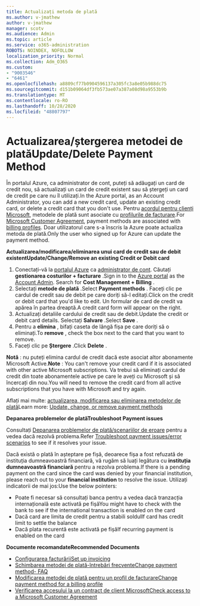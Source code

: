 ```yaml
---
title: Actualizați metoda de plată
ms.author: v-jmathew
author: v-jmathew
manager: scotv
ms.audience: Admin
ms.topic: article
ms.service: o365-administration
ROBOTS: NOINDEX, NOFOLLOW
localization_priority: Normal
ms.collection: Adm_O365
ms.custom:
- "9003546"
- "6461"
ms.openlocfilehash: a8809cf77b0904596137a305fc3a8e05b988dc75
ms.sourcegitcommit: d151b09064df3fb573ae07a387a08d98a9553b9b
ms.translationtype: MT
ms.contentlocale: ro-RO
ms.lasthandoff: 10/28/2020
ms.locfileid: "48807797"
---
```

# <a name="updatedelete-payment-method"></a><span data-ttu-id="41dba-102">Actualizarea/ștergerea metodei de plată</span><span class="sxs-lookup"><span data-stu-id="41dba-102">Update/Delete Payment Method</span></span>

<span data-ttu-id="41dba-103">În portalul Azure, ca administrator de cont, puteți să adăugați un card de credit nou, să actualizați un card de credit existent sau să ștergeți un card de credit pe care nu îl utilizați.</span><span class="sxs-lookup"><span data-stu-id="41dba-103">In the Azure portal, as an Account Administrator, you can add a new credit card, update an existing credit card, or delete a credit card that you don't use.</span></span> <span data-ttu-id="41dba-104">Pentru [acordul pentru clienți Microsoft](https://docs.microsoft.com/azure/billing/billing-how-to-change-credit-card?WT.mc_id=Portal-Microsoft_Azure_Support#check-access-to-a-microsoft-customer-agreement), metodele de plată sunt asociate cu [profilurile de facturare](https://docs.microsoft.com/azure/billing/billing-how-to-change-credit-card?WT.mc_id=Portal-Microsoft_Azure_Support#change-payment-method-for-a-billing-profile).</span><span class="sxs-lookup"><span data-stu-id="41dba-104">For [Microsoft Customer Agreement](https://docs.microsoft.com/azure/billing/billing-how-to-change-credit-card?WT.mc_id=Portal-Microsoft_Azure_Support#check-access-to-a-microsoft-customer-agreement), payment methods are associated with [billing profiles](https://docs.microsoft.com/azure/billing/billing-how-to-change-credit-card?WT.mc_id=Portal-Microsoft_Azure_Support#change-payment-method-for-a-billing-profile).</span></span> <span data-ttu-id="41dba-105">Doar utilizatorul care s-a înscris la Azure poate actualiza metoda de plată.</span><span class="sxs-lookup"><span data-stu-id="41dba-105">Only the user who signed up for Azure can update the payment method.</span></span>

<span data-ttu-id="41dba-106">**Actualizarea/modificarea/eliminarea unui card de credit sau de debit existent**</span><span class="sxs-lookup"><span data-stu-id="41dba-106">**Update/Change/Remove an existing Credit or Debit card**</span></span>

1.  <span data-ttu-id="41dba-107">Conectați-vă la [portalul Azure](https://portal.azure.com/) ca [administrator de cont](https://docs.microsoft.com/azure/billing/billing-subscription-transfer?WT.mc_id=Portal-Microsoft_Azure_Support#whoisaa). Căutați **gestionarea costurilor + facturare** .</span><span class="sxs-lookup"><span data-stu-id="41dba-107">Sign in to the [Azure portal](https://portal.azure.com/) as the [Account Admin](https://docs.microsoft.com/azure/billing/billing-subscription-transfer?WT.mc_id=Portal-Microsoft_Azure_Support#whoisaa). Search for **Cost Management + Billing** .</span></span>
2.  <span data-ttu-id="41dba-108">Selectați **metode de plată** .</span><span class="sxs-lookup"><span data-stu-id="41dba-108">Select **Payment methods** .</span></span> <span data-ttu-id="41dba-109">Faceți clic pe cardul de credit sau de debit pe care doriți să-l editați.</span><span class="sxs-lookup"><span data-stu-id="41dba-109">Click on the credit or debit card that you'd like to edit.</span></span> <span data-ttu-id="41dba-110">Un formular de card de credit va apărea în partea dreaptă.</span><span class="sxs-lookup"><span data-stu-id="41dba-110">A credit card form will appear on the right.</span></span>
3.  <span data-ttu-id="41dba-111">Actualizați detaliile cardului de credit sau de debit.</span><span class="sxs-lookup"><span data-stu-id="41dba-111">Update the credit or debit card details.</span></span> <span data-ttu-id="41dba-112">Selectați **Salvare** .</span><span class="sxs-lookup"><span data-stu-id="41dba-112">Select **Save** .</span></span>
4.  <span data-ttu-id="41dba-113">Pentru a **elimina** , bifați caseta de lângă fișa pe care doriți să o eliminați.</span><span class="sxs-lookup"><span data-stu-id="41dba-113">To **remove** , check the box next to the card that you want to remove.</span></span>
5.  <span data-ttu-id="41dba-114">Faceți clic pe **Ștergere** .</span><span class="sxs-lookup"><span data-stu-id="41dba-114">Click **Delete** .</span></span>

<span data-ttu-id="41dba-115">**Notă** : nu puteți elimina cardul de credit dacă este asociat altor abonamente Microsoft Active.</span><span class="sxs-lookup"><span data-stu-id="41dba-115">**Note** : You can't remove your credit card if it is associated with other active Microsoft subscriptions.</span></span> <span data-ttu-id="41dba-116">Va trebui să eliminați cardul de credit din toate abonamentele active pe care le aveți cu Microsoft și să încercați din nou.</span><span class="sxs-lookup"><span data-stu-id="41dba-116">You will need to remove the credit card from all active subscriptions that you have with Microsoft and try again.</span></span>

<span data-ttu-id="41dba-117">Aflați mai multe: [actualizarea, modificarea sau eliminarea metodelor de plată](https://docs.microsoft.com/azure/billing/billing-how-to-change-credit-card?WT.mc_id=Portal-Microsoft_Azure_Support)</span><span class="sxs-lookup"><span data-stu-id="41dba-117">Learn more: [Update, change, or remove payment methods](https://docs.microsoft.com/azure/billing/billing-how-to-change-credit-card?WT.mc_id=Portal-Microsoft_Azure_Support)</span></span>

<span data-ttu-id="41dba-118">**Depanarea problemelor de plată**</span><span class="sxs-lookup"><span data-stu-id="41dba-118">**Troubleshoot Payment issues**</span></span>

<span data-ttu-id="41dba-119">Consultați [Depanarea problemelor de plată/scenariilor de eroare](https://support.microsoft.com/help/4505172/troubleshooting-payment-issues) pentru a vedea dacă rezolvă problema.</span><span class="sxs-lookup"><span data-stu-id="41dba-119">Refer [Troubleshoot payment issues/error scenarios](https://support.microsoft.com/help/4505172/troubleshooting-payment-issues) to see if it resolves your issue.</span></span>

<span data-ttu-id="41dba-120">Dacă există o plată în așteptare pe fișă, deoarece fișa a fost refuzată de instituția dumneavoastră financiară, vă rugăm să luați legătura cu **instituția dumneavoastră financiară** pentru a rezolva problema.</span><span class="sxs-lookup"><span data-stu-id="41dba-120">If there is a pending payment on the card since the card was denied by your financial institution, please reach out to your **financial institution** to resolve the issue.</span></span> <span data-ttu-id="41dba-121">Utilizați indicatorii de mai jos:</span><span class="sxs-lookup"><span data-stu-id="41dba-121">Use the below pointers:</span></span>

- <span data-ttu-id="41dba-122">Poate fi necesar să consultați banca pentru a vedea dacă tranzacția internațională este activată pe fișă</span><span class="sxs-lookup"><span data-stu-id="41dba-122">You might have to check with the bank to see if the international transaction is enabled on the card</span></span>
- <span data-ttu-id="41dba-123">Dacă card are limita de credit pentru a stabili soldul</span><span class="sxs-lookup"><span data-stu-id="41dba-123">If card has credit limit to settle the balance</span></span>
- <span data-ttu-id="41dba-124">Dacă plata recurentă este activată pe fișă</span><span class="sxs-lookup"><span data-stu-id="41dba-124">If recurring payment is enabled on the card</span></span>

<span data-ttu-id="41dba-125">**Documente recomandate**</span><span class="sxs-lookup"><span data-stu-id="41dba-125">**Recommended Documents**</span></span>

- [<span data-ttu-id="41dba-126">Configurarea facturării</span><span class="sxs-lookup"><span data-stu-id="41dba-126">Set up invoicing</span></span>](https://azure.microsoft.com/pricing/invoicing/)
- [<span data-ttu-id="41dba-127">Schimbarea metodei de plată-întrebări frecvente</span><span class="sxs-lookup"><span data-stu-id="41dba-127">Change payment method- FAQ</span></span>](https://docs.microsoft.com/azure/billing/billing-how-to-change-credit-card?WT.mc_id=Portal-Microsoft_Azure_Support#frequently-asked-questions)
- [<span data-ttu-id="41dba-128">Modificarea metodei de plată pentru un profil de facturare</span><span class="sxs-lookup"><span data-stu-id="41dba-128">Change payment method for a billing profile</span></span>](https://docs.microsoft.com/azure/billing/billing-how-to-change-credit-card?WT.mc_id=Portal-Microsoft_Azure_Support#change-payment-method-for-a-billing-profile)
- [<span data-ttu-id="41dba-129">Verificarea accesului la un contract de client Microsoft</span><span class="sxs-lookup"><span data-stu-id="41dba-129">Check access to a Microsoft Customer Agreement</span></span>](https://docs.microsoft.com/azure/billing/billing-how-to-change-credit-card?WT.mc_id=Portal-Microsoft_Azure_Support#check-access-to-a-microsoft-customer-agreement)
